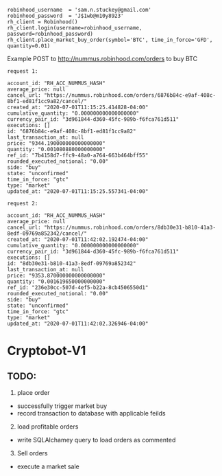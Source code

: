 ```
robinhood_username  = 'sam.n.stuckey@gmail.com' 
robinhood_password  = 'J$1wb@m10y8923'
rh_client = Robinhood()
rh_client.login(username=robinhood_username, password=robinhood_password)
rh_client.place_market_buy_order(symbol='BTC', time_in_force='GFD', quantity=0.01)
```
Example POST to http://nummus.robinhood.com/orders to buy BTC
```
request 1:

account_id: "RH_ACC_NUMMUS_HASH"
average_price: null
cancel_url: "https://nummus.robinhood.com/orders/6876b84c-e9af-408c-8bf1-ed81f1cc9a82/cancel/"
created_at: "2020-07-01T11:15:25.414828-04:00"
cumulative_quantity: "0.000000000000000000"
currency_pair_id: "3d961844-d360-45fc-989b-f6fca761d511"
executions: []
id: "6876b84c-e9af-408c-8bf1-ed81f1cc9a82"
last_transaction_at: null
price: "9344.190000000000000000"
quantity: "0.001080880000000000"
ref_id: "7b4158d7-ffc9-48a0-a764-663b464bff55"
rounded_executed_notional: "0.00"
side: "buy"
state: "unconfirmed"
time_in_force: "gtc"
type: "market"
updated_at: "2020-07-01T11:15:25.557341-04:00"

request 2:

account_id: "RH_ACC_NUMMUS_HASH"
average_price: null
cancel_url: "https://nummus.robinhood.com/orders/8db30e31-b810-41a3-8edf-09769a852342/cancel/"
created_at: "2020-07-01T11:42:02.192474-04:00"
cumulative_quantity: "0.000000000000000000"
currency_pair_id: "3d961844-d360-45fc-989b-f6fca761d511"
executions: []
id: "8db30e31-b810-41a3-8edf-09769a852342"
last_transaction_at: null
price: "9353.870000000000000000"
quantity: "0.001619650000000000"
ref_id: "236e30cc-507d-4ef5-b22a-8cb4506550d1"
rounded_executed_notional: "0.00"
side: "buy"
state: "unconfirmed"
time_in_force: "gtc"
type: "market"
updated_at: "2020-07-01T11:42:02.326946-04:00"
```

# Cryptobot-V1


## TODO:
1. place order
  - successfully trigger market buy
  - record transaction to database with applicable feilds

2. load profitable orders
  - write SQLAlchamey query to load orders as commented

3. Sell orders
  - execute a market sale
